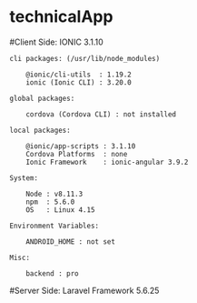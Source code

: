 # technicalApp
#Client Side: IONIC 3.1.10

    cli packages: (/usr/lib/node_modules)

        @ionic/cli-utils  : 1.19.2
        ionic (Ionic CLI) : 3.20.0

    global packages:

        cordova (Cordova CLI) : not installed

    local packages:

        @ionic/app-scripts : 3.1.10
        Cordova Platforms  : none
        Ionic Framework    : ionic-angular 3.9.2

    System:

        Node : v8.11.3
        npm  : 5.6.0 
        OS   : Linux 4.15

    Environment Variables:

        ANDROID_HOME : not set

    Misc:

        backend : pro

#Server Side: Laravel Framework 5.6.25

